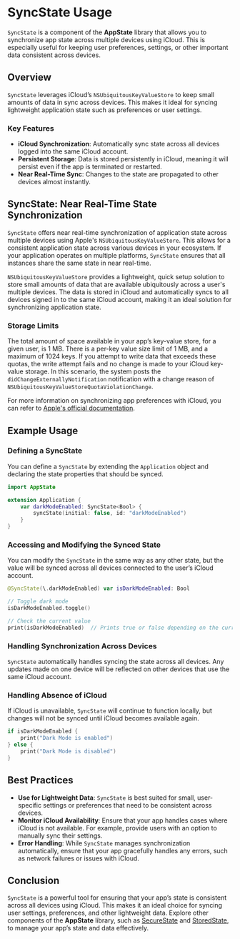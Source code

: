 # SyncState Usage

`SyncState` is a component of the **AppState** library that allows you to synchronize app state across multiple devices using iCloud. This is especially useful for keeping user preferences, settings, or other important data consistent across devices.

## Overview

`SyncState` leverages iCloud’s `NSUbiquitousKeyValueStore` to keep small amounts of data in sync across devices. This makes it ideal for syncing lightweight application state such as preferences or user settings.

### Key Features

- **iCloud Synchronization**: Automatically sync state across all devices logged into the same iCloud account.
- **Persistent Storage**: Data is stored persistently in iCloud, meaning it will persist even if the app is terminated or restarted.
- **Near Real-Time Sync**: Changes to the state are propagated to other devices almost instantly.

## SyncState: Near Real-Time State Synchronization

`SyncState` offers near real-time synchronization of application state across multiple devices using Apple's `NSUbiquitousKeyValueStore`. This allows for a consistent application state across various devices in your ecosystem. If your application operates on multiple platforms, `SyncState` ensures that all instances share the same state in near real-time.

`NSUbiquitousKeyValueStore` provides a lightweight, quick setup solution to store small amounts of data that are available ubiquitously across a user's multiple devices. The data is stored in iCloud and automatically syncs to all devices signed in to the same iCloud account, making it an ideal solution for synchronizing application state.

### Storage Limits

The total amount of space available in your app’s key-value store, for a given user, is 1 MB. There is a per-key value size limit of 1 MB, and a maximum of 1024 keys. If you attempt to write data that exceeds these quotas, the write attempt fails and no change is made to your iCloud key-value storage. In this scenario, the system posts the `didChangeExternallyNotification` notification with a change reason of `NSUbiquitousKeyValueStoreQuotaViolationChange`.

For more information on synchronizing app preferences with iCloud, you can refer to [Apple's official documentation](https://developer.apple.com/documentation/foundation/nsubiquitouskeyvaluestore).

## Example Usage

### Defining a SyncState

You can define a `SyncState` by extending the `Application` object and declaring the state properties that should be synced.

```swift
import AppState

extension Application {
    var darkModeEnabled: SyncState<Bool> {
        syncState(initial: false, id: "darkModeEnabled")
    }
}
```

### Accessing and Modifying the Synced State

You can modify the `SyncState` in the same way as any other state, but the value will be synced across all devices connected to the user’s iCloud account.

```swift
@SyncState(\.darkModeEnabled) var isDarkModeEnabled: Bool

// Toggle dark mode
isDarkModeEnabled.toggle()

// Check the current value
print(isDarkModeEnabled)  // Prints true or false depending on the current state
```

### Handling Synchronization Across Devices

`SyncState` automatically handles syncing the state across all devices. Any updates made on one device will be reflected on other devices that use the same iCloud account.

### Handling Absence of iCloud

If iCloud is unavailable, `SyncState` will continue to function locally, but changes will not be synced until iCloud becomes available again.

```swift
if isDarkModeEnabled {
    print("Dark Mode is enabled")
} else {
    print("Dark Mode is disabled")
}
```

## Best Practices

- **Use for Lightweight Data**: `SyncState` is best suited for small, user-specific settings or preferences that need to be consistent across devices.
- **Monitor iCloud Availability**: Ensure that your app handles cases where iCloud is not available. For example, provide users with an option to manually sync their settings.
- **Error Handling**: While `SyncState` manages synchronization automatically, ensure that your app gracefully handles any errors, such as network failures or issues with iCloud.

## Conclusion

`SyncState` is a powerful tool for ensuring that your app’s state is consistent across all devices using iCloud. This makes it an ideal choice for syncing user settings, preferences, and other lightweight data. Explore other components of the **AppState** library, such as [SecureState](usage-securestate.md) and [StoredState](usage-state-dependency.md), to manage your app’s state and data effectively.

